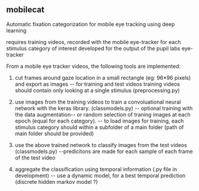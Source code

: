 ## mobilecat

Automatic fixation categorization for mobile eye tracking  using deep learning

requires training videos, recorded with the mobile eye-tracker for each stimulus category of interest
developed for the output of the pupil labs eye-tracker


From a mobile eye tracker videos, the following tools are implemented:

1. cut frames around gaze location in a small rectangle (eg: 96*96 pixels) and export as images -- for training and test videos
training videos should contain only looking at a single stimulus  (preprocessing.py)

2. use images from the training videos to train a convoluational neural network with the keras library. (classmodels.py)
-- optional training with the data augmentation-- or random selection of traning images at each epoch (equal for each category).
-- to load images for training, each stimulus category should within a subfolder of a main folder (path of main folder should be provided)

3. use the above trained network to classify images from the test videos  (classmodels.py)
--predicitons are made for each sample of each frame of the test video

4. aggregate the classification using temporal information  (.py file in development)
-- use a dynamic model, for a best temporal prediction (discrete hidden markov model ?)

